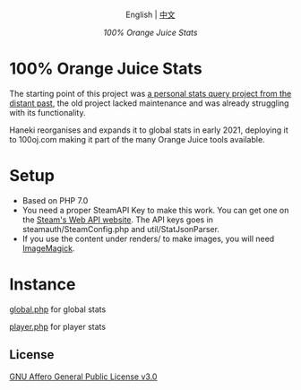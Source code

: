 <p align="center">
    <br> English | <a href="README-CN.md">中文</a>
</p>
<p align="center">
    <em>100% Orange Juice Stats</em>
</p>

# 100% Orange Juice Stats
The starting point of this project was [a personal stats query project from the distant past](https://gitlab.com/gabuch2/orange-juice-stats), the old project lacked maintenance and was already struggling with its functionality.

Haneki reorganises and expands it to global stats in early 2021, deploying it to 100oj.com making it part of the many Orange Juice tools available.

# Setup

* Based on PHP 7.0
* You need a proper SteamAPI Key to make this work. You can get one on the [Steam's Web API website](https://steamcommunity.com/dev). The API keys goes in steamauth/SteamConfig.php and util/StatJsonParser.
* If you use the content under renders/ to make images, you will need [ImageMagick](https://www.php.net/manual/en/book.imagick.php).

# Instance

[global.php](https://interface.100oj.com/stat/global.php) for global stats

[player.php](https://interface.100oj.com/stat/player.php) for player stats

## License
[GNU Affero General Public License v3.0](https://www.gnu.org/licenses/agpl-3.0.en.html)